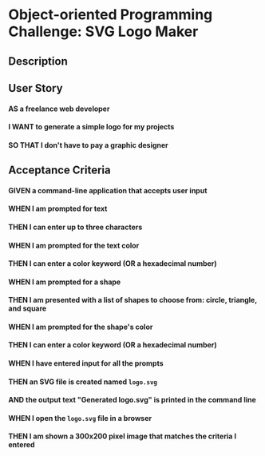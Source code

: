# Object-oriented Programming Challenge: SVG Logo Maker

## Description

## User Story

#### AS a freelance web developer
#### I WANT to generate a simple logo for my projects
#### SO THAT I don't have to pay a graphic designer

## Acceptance Criteria

#### GIVEN a command-line application that accepts user input
#### WHEN I am prompted for text
#### THEN I can enter up to three characters
#### WHEN I am prompted for the text color
#### THEN I can enter a color keyword (OR a hexadecimal number)
#### WHEN I am prompted for a shape
#### THEN I am presented with a list of shapes to choose from: circle, triangle, and square
#### WHEN I am prompted for the shape's color
#### THEN I can enter a color keyword (OR a hexadecimal number)
#### WHEN I have entered input for all the prompts
#### THEN an SVG file is created named `logo.svg`
#### AND the output text "Generated logo.svg" is printed in the command line
#### WHEN I open the `logo.svg` file in a browser
#### THEN I am shown a 300x200 pixel image that matches the criteria I entered